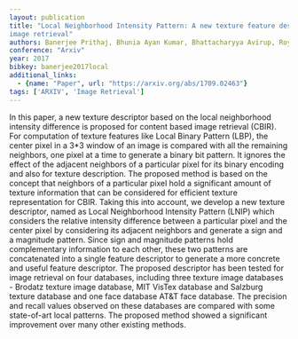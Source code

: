 ```yaml
---
layout: publication
title: "Local Neighborhood Intensity Pattern: A new texture feature descriptor for
image retrieval"
authors: Banerjee Prithaj, Bhunia Ayan Kumar, Bhattacharyya Avirup, Roy Partha Pratim, Murala Subrahmanyam
conference: "Arxiv"
year: 2017
bibkey: banerjee2017local
additional_links:
  - {name: "Paper", url: "https://arxiv.org/abs/1709.02463"}
tags: ['ARXIV', 'Image Retrieval']
---
```

In this paper, a new texture descriptor based on the local neighborhood
intensity difference is proposed for content based image retrieval (CBIR). For
computation of texture features like Local Binary Pattern (LBP), the center
pixel in a 3*3 window of an image is compared with all the remaining neighbors,
one pixel at a time to generate a binary bit pattern. It ignores the effect of
the adjacent neighbors of a particular pixel for its binary encoding and also
for texture description. The proposed method is based on the concept that
neighbors of a particular pixel hold a significant amount of texture information
that can be considered for efficient texture representation for CBIR. Taking
this into account, we develop a new texture descriptor, named as Local
Neighborhood Intensity Pattern (LNIP) which considers the relative intensity
difference between a particular pixel and the center pixel by considering its
adjacent neighbors and generate a sign and a magnitude pattern. Since sign and
magnitude patterns hold complementary information to each other, these two
patterns are concatenated into a single feature descriptor to generate a more
concrete and useful feature descriptor. The proposed descriptor has been tested
for image retrieval on four databases, including three texture image databases -
Brodatz texture image database, MIT VisTex database and Salzburg texture
database and one face database AT&T face database. The precision and recall
values observed on these databases are compared with some state-of-art local
patterns. The proposed method showed a significant improvement over many other
existing methods.
